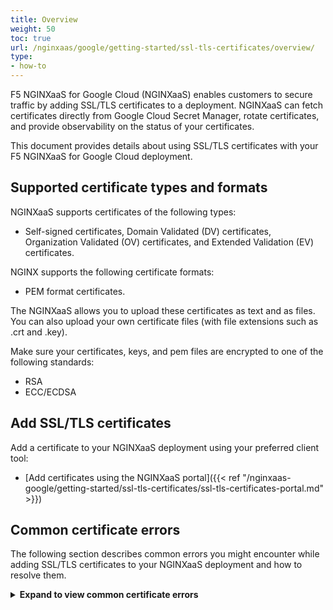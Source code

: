 ```yaml
---
title: Overview
weight: 50
toc: true
url: /nginxaas/google/getting-started/ssl-tls-certificates/overview/
type:
- how-to
---
```



F5 NGINXaaS for Google Cloud (NGINXaaS) enables customers to secure traffic by adding SSL/TLS certificates to a deployment. NGINXaaS can fetch certificates directly from Google Cloud Secret Manager, rotate certificates, and provide observability on the status of your certificates.

This document provides details about using SSL/TLS certificates with your F5 NGINXaaS for Google Cloud deployment.

## Supported certificate types and formats

NGINXaaS supports certificates of the following types:

- Self-signed certificates, Domain Validated (DV) certificates, Organization Validated (OV) certificates, and Extended Validation (EV) certificates.

NGINX supports the following certificate formats:

- PEM format certificates.

The NGINXaaS allows you to upload these certificates as text and as files. You can also upload your own certificate files (with file extensions such as .crt and .key).

Make sure your certificates, keys, and pem files are encrypted to one of the following standards:

- RSA
- ECC/ECDSA


## Add SSL/TLS certificates

Add a certificate to your NGINXaaS deployment using your preferred client tool:
* [Add certificates using the NGINXaaS portal]({{< ref "/nginxaas-google/getting-started/ssl-tls-certificates/ssl-tls-certificates-portal.md" >}})


## Common certificate errors

The following section describes common errors you might encounter while adding SSL/TLS certificates to your NGINXaaS deployment and how to resolve them.

<details>
<summary><b>Expand to view common certificate errors</b></summary>

#### Error message: `certificate parse error`

**Description:**  The certificate file is not in the correct format or is corrupted.

**Resolution:** Ensure that the certificate file is in PEM format and is not corrupted. You can use tools like OpenSSL to verify the certificate file.

#### Error message: `private key parse error`

**Description:**  The private key file is not in the correct format or is corrupted.

**Resolution:** Ensure that the private key file is in PEM format and is not corrupted. You can use tools like OpenSSL to verify the private key file.

#### Error message: `certificate input is invalid`

**Description:**  The leaf certificate should be provided, when pairing with a private key

**Resolution:** Check the certificate input and ensure that it is in the correct format.

#### Error message: `certificate create request is invalid`

**Description:**  The certificate start date should be before its expiration date.

**Resolution:** Check the certificate start and expiration dates and ensure that they are valid.

#### Error message: `certificate update request is invalid`

**Description:**  The private key cannot be updated for a CA bundle.

**Resolution:** Ensure that you are not trying to update the private key for a CA bundle. If you need to update the private key, you must create a new CA bundle.

</details>
